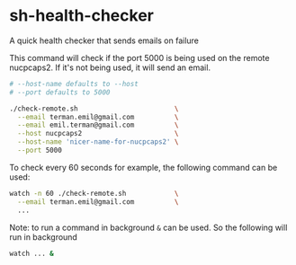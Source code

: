 # sh-health-checker
A quick health checker that sends emails on failure

This command will check if the port 5000 is being used on the remote nucpcaps2.
If it's not being used, it will send an email.
~~~sh
# --host-name defaults to --host
# --port defaults to 5000

./check-remote.sh                        \
  --email terman.emil@gmail.com          \
  --email emil.terman@gmail.com          \
  --host nucpcaps2                       \
  --host-name 'nicer-name-for-nucpcaps2' \
  --port 5000
~~~

To check every 60 seconds for example, the following command can be used:
~~~sh
watch -n 60 ./check-remote.sh            \
  --email terman.emil@gmail.com          \
  ...
~~~

Note: to run a command in background `&` can be used. So the following will run in background
~~~sh
watch ... &
~~~
